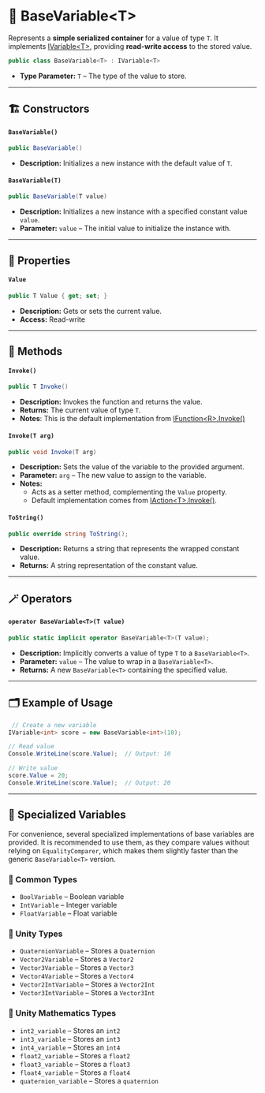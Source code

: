 # 🧩 BaseVariable&lt;T&gt;

Represents a **simple serialized container** for a value of type `T`. It implements [IVariable&lt;T&gt;](IVariable.md),
providing **read-write access** to the stored value.

```csharp
public class BaseVariable<T> : IVariable<T>
```

- **Type Parameter:** `T` – The type of the value to store.

---

## 🏗️ Constructors

#### `BaseVariable()`

```csharp
public BaseVariable()
```

- **Description:** Initializes a new instance with the default value of `T`.

#### `BaseVariable(T)`

```csharp
public BaseVariable(T value)
```

- **Description:** Initializes a new instance with a specified constant value `value`.
- **Parameter:** `value` – The initial value to initialize the instance with.

---

## 🔑 Properties

#### `Value`

```csharp
public T Value { get; set; }
```

- **Description:** Gets or sets the current value.
- **Access:** Read-write

---

## 🏹 Methods

#### `Invoke()`

```csharp
public T Invoke()
```

- **Description:** Invokes the function and returns the value.
- **Returns:** The current value of type `T`.
- **Notes**: This is the default implementation from [IFunction&lt;R&gt;.Invoke()](../Functions/IFunction.md#invoke)

#### `Invoke(T arg)`

```csharp
public void Invoke(T arg)
```

- **Description:** Sets the value of the variable to the provided argument.
- **Parameter:** `arg` – The new value to assign to the variable.
- **Notes:**
    - Acts as a setter method, complementing the `Value` property.
    - Default implementation comes from [IAction&lt;T&gt;.Invoke()](../Actions/IAction.md#invoket).

#### `ToString()`

```csharp
public override string ToString();
```

- **Description:** Returns a string that represents the wrapped constant value.
- **Returns:** A string representation of the constant value.

---

## 🪄 Operators

#### `operator BaseVariable<T>(T value)`

```csharp
public static implicit operator BaseVariable<T>(T value);
```

- **Description:** Implicitly converts a value of type `T` to a `BaseVariable<T>`.
- **Parameter:** `value` – The value to wrap in a `BaseVariable<T>`.
- **Returns:** A new `BaseVariable<T>` containing the specified value.

---

## 🗂 Example of Usage

```csharp
 // Create a new variable
IVariable<int> score = new BaseVariable<int>(10);

// Read value
Console.WriteLine(score.Value);  // Output: 10

// Write value
score.Value = 20;
Console.WriteLine(score.Value);  // Output: 20
```

---

## 🧩 Specialized Variables

For convenience, several specialized implementations of base variables are provided. It is recommended to use them, as
they compare values without relying on `EqualityComparer`, which makes them slightly faster than the generic
`BaseVariable<T>` version.

### 🧩 Common Types

- `BoolVariable` – Boolean variable
- `IntVariable` – Integer variable
- `FloatVariable` – Float variable

### 🧩 Unity Types

- `QuaternionVariable` – Stores a `Quaternion`
- `Vector2Variable` – Stores a `Vector2`
- `Vector3Variable` – Stores a `Vector3`
- `Vector4Variable` – Stores a `Vector4`
- `Vector2IntVariable` – Stores a `Vector2Int`
- `Vector3IntVariable` – Stores a `Vector3Int`

### 🧩 Unity Mathematics Types

- `int2_variable` – Stores an `int2`
- `int3_variable` – Stores an `int3`
- `int4_variable` – Stores an `int4`
- `float2_variable` – Stores a `float2`
- `float3_variable` – Stores a `float3`
- `float4_variable` – Stores a `float4`
- `quaternion_variable` – Stores a `quaternion`